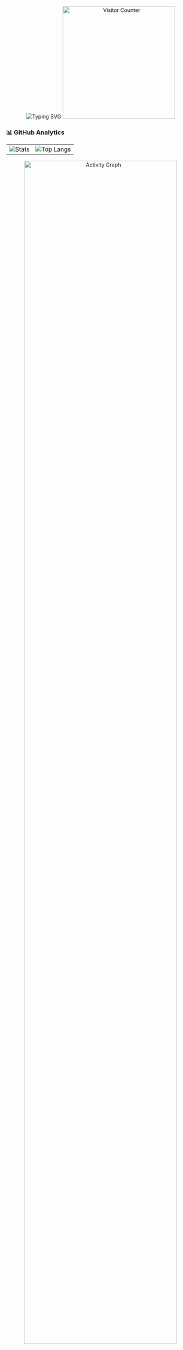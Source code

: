 <div align="center">
  <img src="https://readme-typing-svg.demolab.com?font=Borel&size=40&duration=1000&pause=500&color=F7AD3F&center=true&vCenter=true&width=500&height=100&lines=Hi+there;I'm+Neomlet;Web3+%26+AI+Developer;You're+the:" alt="Typing SVG">
  <img src="https://count.getloli.com/get/@neomlet?theme=moebooru" alt="Visitor Counter" width="300"/>
</div>

### 📊 GitHub Analytics

<table>
  <tr>
    <td valign="top">
      <img src="https://github-readme-stats-sigma-five.vercel.app/api?username=neomlet&show_icons=true&theme=vision-friendly-dark&include_all_commits=true&count_private=true&hide_border=true" alt="Stats" style="max-width: 100%;">
    </td>
    <td valign="top">
      <img src="https://github-readme-stats-sigma-five.vercel.app/api/top-langs/?username=neomlet&layout=compact&theme=vision-friendly-dark&hide_border=true&langs_count=8&exclude_repo=archived-repos" alt="Top Langs" style="max-width: 100%;">
    </td>
  </tr>
</table>

<div align="center">
  <img src="https://github-readme-activity-graph.vercel.app/graph?username=neomlet&theme=react-dark&area=true&hide_border=true&custom_title=Contribution%20Timeline" alt="Activity Graph" width="90%">
</div>
</table>
